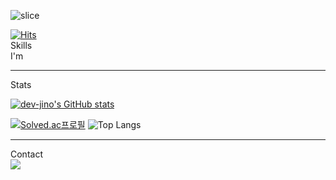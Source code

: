 ![slice](https://capsule-render.vercel.app/api?type=slice&color=auto&height=300&text=welcome👋&fontAlign=70&rotate=20&fontAlignY=20&fontSize=90&desc=dev-jino's%20GitHub&descAlign=70&descAlignY=40&descSize=40&animation=fadeIn)


[![Hits](https://hits.seeyoufarm.com/api/count/incr/badge.svg?url=https%3A%2F%2Fgithub.com%2Fdev-jino&count_bg=%2379C83D&title_bg=%23555555&icon=tinder.svg&icon_color=%23FF0000&title=Hello+dev-jino%27s+World&edge_flat=false)](https://hits.seeyoufarm.com)
<br/>
Skills
<br/>
I'm 
<hr/>
Stats
<br/>


[![dev-jino's GitHub stats](https://github-readme-stats.vercel.app/api?username=dev-jino&theme=graywhite&show_icons=true&hide=stars,issues&count_private=true)](https://github.com/dev-jino/github-readme-stats)

[![Solved.ac프로필](http://mazassumnida.wtf/api/v2/generate_badge?boj=wlsgh2029)](https://solved.ac/wlsgh2029)
![Top Langs](https://github-readme-stats.vercel.app/api/top-langs/?username=dev-jino&layout=compact)


<hr/>
Contact
<br/>
<a href="mailto:wlsgh2029@naver.com">
  <img src="https://img.shields.io/badge/Mail-03C75A?style=flat-square&logo=Naver&logoColor=white"/>
</a>



<!--
**dev-jino/dev-jino** is a ✨ _special_ ✨ repository because its `README.md` (this file) appears on your GitHub profile.

Here are some ideas to get you started:

- 🔭 I’m currently working on ...
- 🌱 I’m currently learning ...
- 👯 I’m looking to collaborate on ...
- 🤔 I’m looking for help with ...
- 💬 Ask me about ...
- 📫 How to reach me: ...
- 😄 Pronouns: ...
- ⚡ Fun fact: ...
-->
